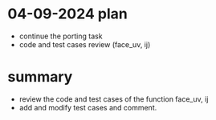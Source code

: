 # 04-09-2024 plan
- continue the porting task
- code and test cases review (face_uv, ij)

# summary
- review the code and test cases of the function face_uv, ij
- add and modify test cases and comment.